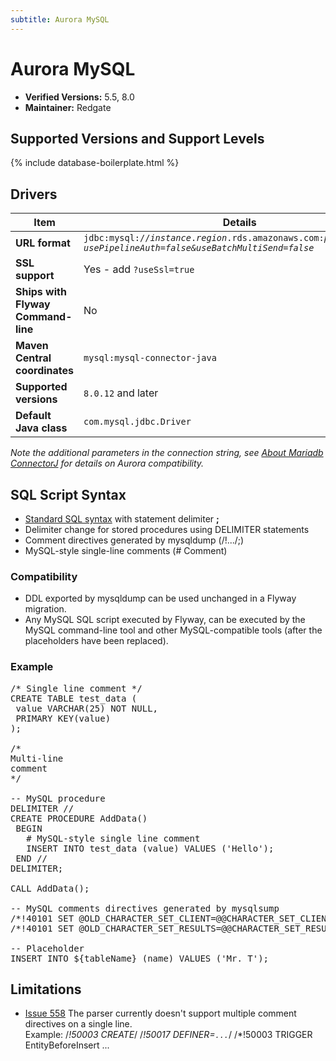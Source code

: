 ```yaml
---
subtitle: Aurora MySQL
---
```

# Aurora MySQL
- **Verified Versions:** 5.5, 8.0
- **Maintainer:** Redgate

## Supported Versions and Support Levels

{% include database-boilerplate.html %}

## Drivers

| Item                               | Details                                                                                                |
|------------------------------------|--------------------------------------------------------------------------------------------------------|
| **URL format**                     | <code>jdbc:mysql://<i>instance</i>.<i>region</i>.rds.amazonaws.com:<i>port</i>/<i>database?usePipelineAuth=false&useBatchMultiSend=false</i></code> |
| **SSL support**                    | Yes - add `?useSsl=true`                                                                               |
| **Ships with Flyway Command-line** | No                                                                                                    |
| **Maven Central coordinates**      | `mysql:mysql-connector-java`                                                                           |
| **Supported versions**             | `8.0.12` and later                                                                                     |
| **Default Java class**             | `com.mysql.jdbc.Driver`                                                                                |

_Note the additional parameters in the connection string, see [About Mariadb ConnectorJ](https://mariadb.com/kb/en/about-mariadb-connector-j/) for details on Aurora compatibility._
## SQL Script Syntax

- [Standard SQL syntax](Concepts/migrations#sql-based-migrations#syntax) with statement delimiter **;**
- Delimiter change for stored procedures using DELIMITER statements
- Comment directives generated by mysqldump (/!.../;)
- MySQL-style single-line comments (# Comment)

### Compatibility

- DDL exported by mysqldump can be used unchanged in a Flyway migration.
- Any MySQL SQL script executed by Flyway, can be executed by the MySQL command-line tool and other
        MySQL-compatible tools (after the placeholders have been replaced).

### Example

<pre class="prettyprint">/* Single line comment */
CREATE TABLE test_data (
 value VARCHAR(25) NOT NULL,
 PRIMARY KEY(value)
);

/*
Multi-line
comment
*/

-- MySQL procedure
DELIMITER //
CREATE PROCEDURE AddData()
 BEGIN
   # MySQL-style single line comment
   INSERT INTO test_data (value) VALUES ('Hello');
 END //
DELIMITER;

CALL AddData();

-- MySQL comments directives generated by mysqlsump
/*!40101 SET @OLD_CHARACTER_SET_CLIENT=@@CHARACTER_SET_CLIENT */;
/*!40101 SET @OLD_CHARACTER_SET_RESULTS=@@CHARACTER_SET_RESULTS */;

-- Placeholder
INSERT INTO ${tableName} (name) VALUES ('Mr. T');</pre>

## Limitations

- [Issue 558](https://github.com/flyway/flyway/issues/558)
        The parser currently doesn't support multiple comment directives on a single line.<br/>
        Example: /*!50003 CREATE*/ /*!50017 DEFINER=`...`*/ /*!50003 TRIGGER EntityBeforeInsert ...
